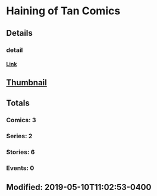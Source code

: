 # Haining  of Tan Comics  
## Details
### detail
#### [Link](http://marvel.com/comics/creators/13688/haining_of_tan_comics?utm_campaign=apiRef&utm_source=225578a89fc76f3d20fbffda5d17a88d)
## [Thumbnail](http://i.annihil.us/u/prod/marvel/i/mg/b/40/image_not_available.jpg)
## Totals
### Comics: 3
### Series: 2
### Stories: 6
### Events: 0
## Modified: 2019-05-10T11:02:53-0400